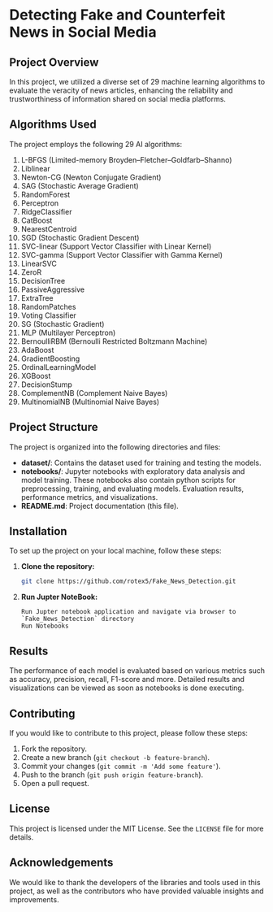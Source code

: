 # Detecting Fake and Counterfeit News in Social Media

## Project Overview

In this project, we utilized a diverse set of 29 machine learning algorithms to evaluate the veracity of news articles, enhancing the reliability and trustworthiness of information shared on social media platforms.

## Algorithms Used

The project employs the following 29 AI algorithms:

1. L-BFGS (Limited-memory Broyden–Fletcher–Goldfarb–Shanno)
2. Liblinear
3. Newton-CG (Newton Conjugate Gradient)
4. SAG (Stochastic Average Gradient)
5. RandomForest
6. Perceptron
7. RidgeClassifier
8. CatBoost
9. NearestCentroid
10. SGD (Stochastic Gradient Descent)
11. SVC-linear (Support Vector Classifier with Linear Kernel)
12. SVC-gamma (Support Vector Classifier with Gamma Kernel)
13. LinearSVC
14. ZeroR
15. DecisionTree
16. PassiveAggressive
17. ExtraTree
18. RandomPatches
19. Voting Classifier
20. SG (Stochastic Gradient)
21. MLP (Multilayer Perceptron)
22. BernoulliRBM (Bernoulli Restricted Boltzmann Machine)
23. AdaBoost
24. GradientBoosting
25. OrdinalLearningModel
26. XGBoost
27. DecisionStump
28. ComplementNB (Complement Naive Bayes)
29. MultinomialNB (Multinomial Naive Bayes)

## Project Structure

The project is organized into the following directories and files:

- **dataset/**: Contains the dataset used for training and testing the models.
- **notebooks/**: Jupyter notebooks with exploratory data analysis and model training. These notebooks also contain python scripts for preprocessing, training, and evaluating models. Evaluation results, performance metrics, and visualizations.
- **README.md**: Project documentation (this file).

## Installation

To set up the project on your local machine, follow these steps:

1. **Clone the repository:**
   ```bash
   git clone https://github.com/rotex5/Fake_News_Detection.git

2. **Run Jupter NoteBook:**
   ```
   Run Jupter notebook application and navigate via browser to `Fake_News_Detection` directory
   Run Notebooks

## Results

The performance of each model is evaluated based on various metrics such as accuracy, precision, recall, F1-score and more. Detailed results and visualizations can be viewed as soon as notebooks is done executing.

## Contributing

If you would like to contribute to this project, please follow these steps:

1. Fork the repository.
2. Create a new branch (`git checkout -b feature-branch`).
3. Commit your changes (`git commit -m 'Add some feature'`).
4. Push to the branch (`git push origin feature-branch`).
5. Open a pull request.

## License

This project is licensed under the MIT License. See the `LICENSE` file for more details.

## Acknowledgements

We would like to thank the developers of the libraries and tools used in this project, as well as the contributors who have provided valuable insights and improvements.